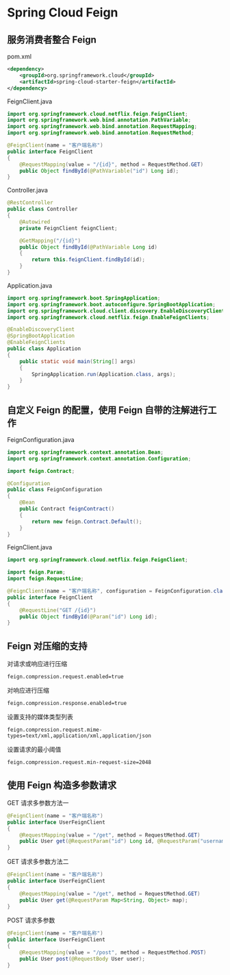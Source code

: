 # Spring Cloud Feign

## 服务消费者整合 Feign
pom.xml
```xml
<dependency>
    <groupId>org.springframework.cloud</groupId>
    <artifactId>spring-cloud-starter-feign</artifactId>
</dependency>
```

FeignClient.java
```java
import org.springframework.cloud.netflix.feign.FeignClient;
import org.springframework.web.bind.annotation.PathVariable;
import org.springframework.web.bind.annotation.RequestMapping;
import org.springframework.web.bind.annotation.RequestMethod;

@FeignClient(name = "客户端名称")
public interface FeignClient
{
    @RequestMapping(value = "/{id}", method = RequestMethod.GET)
    public Object findById(@PathVariable("id") Long id);
}
```

Controller.java
```java
@RestController
public class Controller
{
    @Autowired
    private FeignClient feignClient;

    @GetMapping("/{id}")
    public Object findById(@PathVariable Long id)
    {
        return this.feignClient.findById(id);
    }
}
```

Application.java
```java
import org.springframework.boot.SpringApplication;
import org.springframework.boot.autoconfigure.SpringBootApplication;
import org.springframework.cloud.client.discovery.EnableDiscoveryClient;
import org.springframework.cloud.netflix.feign.EnableFeignClients;

@EnableDiscoveryClient
@SpringBootApplication
@EnableFeignClients
public class Application
{
    public static void main(String[] args)
    {
        SpringApplication.run(Application.class, args);
    }
}
```

## 自定义 Feign 的配置，使用 Feign 自带的注解进行工作
FeignConfiguration.java
```java
import org.springframework.context.annotation.Bean;
import org.springframework.context.annotation.Configuration;

import feign.Contract;

@Configuration
public class FeignConfiguration
{
    @Bean
    public Contract feignContract()
    {
        return new feign.Contract.Default();
    }
}
```

FeignClient.java
```java
import org.springframework.cloud.netflix.feign.FeignClient;

import feign.Param;
import feign.RequestLine;

@FeignClient(name = "客户端名称", configuration = FeignConfiguration.class)
public interface FeignClient
{
    @RequestLine("GET /{id}")
    public Object findById(@Param("id") Long id);
}
```

## Feign 对压缩的支持
对请求或响应进行压缩
```application.properties
feign.compression.request.enabled=true
```

对响应进行压缩
```application.properties
feign.compression.response.enabled=true
```

设置支持的媒体类型列表
```application.properties
feign.compression.request.mime-types=text/xml,application/xml,application/json
```

设置请求的最小阈值
```application.properties
feign.compression.request.min-request-size=2048
```

## 使用 Feign 构造多参数请求

GET 请求多参数方法一
```java
@FeignClient(name = "客户端名称")
public interface UserFeignClient
{
    @RequestMapping(value = "/get", method = RequestMethod.GET)
    public User get(@RequestParam("id") Long id, @RequestParam("username") String username);
}
```

GET 请求多参数方法二
```java
@FeignClient(name = "客户端名称")
public interface UserFeignClient
{
    @RequestMapping(value = "/get", method = RequestMethod.GET)
    public User get(@RequestParam Map<String, Object> map);
}
```

POST 请求多参数
```java
@FeignClient(name = "客户端名称")
public interface UserFeignClient
{
    @RequestMapping(value = "/post", method = RequestMethod.POST)
    public User post(@RequestBody User user);
}
```
